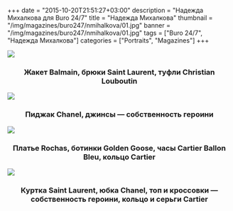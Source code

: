 +++
date = "2015-10-20T21:51:27+03:00"
description = "Надежда Михалкова для Buro 24/7"
title = "Надежда Михалкова"
thumbnail = "/img/magazines/buro247/nmihalkova/01.jpg"
banner = "/img/magazines/buro247/nmihalkova/01.jpg"
tags = ["Buro 24/7", "Надежда Михалкова"]
categories = ["Portraits", "Magazines"]
+++

<div class="thumbnail">
<a href="/img/magazines/buro247/nmihalkova/02.jpg" class="gallery-item" title="Жакет Balmain, брюки Saint Laurent, туфли Christian Louboutin">
    <img src="/img/magazines/buro247/nmihalkova/02.jpg" class="full-width">
</a>
<h3 align="center">Жакет Balmain, брюки Saint Laurent, туфли Christian Louboutin</h2>
</div>
<div class="thumbnail">
<a href="/img/magazines/buro247/nmihalkova/03.jpg" class="gallery-item" title="Пиджак Chanel, джинсы — собственность героини">
        <img src="/img/magazines/buro247/nmihalkova/03.jpg" class="full-width"></a>
</a>
<h3 align="center">Пиджак Chanel, джинсы — собственность героини</h2>
</div>
<div class="thumbnail">
<a href="/img/magazines/buro247/nmihalkova/04.jpg" class="gallery-item" title="Платье Rochas, ботинки Golden Goose, часы Cartier Ballon Bleu, кольцо Cartier">
        <img src="/img/magazines/buro247/nmihalkova/04.jpg" class="full-width">
</a>
<h3 align="center">Платье Rochas, ботинки Golden Goose, часы Cartier Ballon Bleu, кольцо Cartier</h2>
</div>
<div class="thumbnail">
<a href="/img/magazines/buro247/nmihalkova/05.jpg" class="gallery-item" title="Куртка Saint Laurent, юбка Chanel, топ и кроссовки — собственность героини, кольцо и серьги Cartier">
        <img src="/img/magazines/buro247/nmihalkova/05.jpg" class="full-width">
</a>
<h3 align="center">Куртка Saint Laurent, юбка Chanel, топ и кроссовки — собственность героини, кольцо и серьги Cartier</h2>
</div>